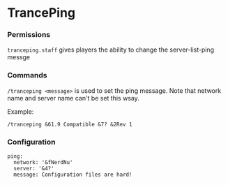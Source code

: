# TrancePing



### Permissions

`tranceping.staff` gives players the ability to change the server-list-ping messge

### Commands

`/tranceping <message>` is used to set the ping message. Note that network name and server name can't be set this wsay.

Example:

    /tranceping &61.9 Compatible &7? &2Rev 1

### Configuration

    ping:
      network: '&fNerdNu'
      server: '&4?'
      message: Configuration files are hard!  
